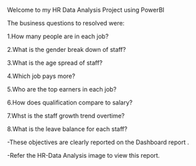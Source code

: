 Welcome to my HR Data Analysis Project using PowerBI

The business questions to resolved were:

1.How many people are in each job?

2.What is the gender break down of staff?

3.What is the age spread of staff?

4.Which job pays more?

5.Who are the top earners in each job?

6.How does qualification compare to salary?

7.Whst is the staff growth trend overtime?

8.What is the leave balance for each staff?


-These objectives are clearly reported on the Dashboard report .

-Refer the HR-Data Analysis image to view this report.
